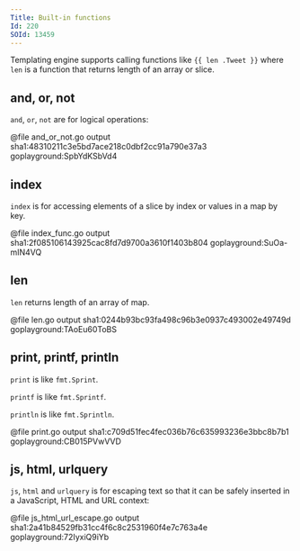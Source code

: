 ```yaml
---
Title: Built-in functions
Id: 220
SOId: 13459
---
```


Templating engine supports calling functions like `{{ len .Tweet }}` where `len` is a function that returns length of an array or slice.

## and, or, not

`and`, `or`, `not` are for logical operations:

@file and_or_not.go output sha1:48310211c3e5bd7ace218c0dbf2cc91a790e37a3 goplayground:SpbYdKSbVd4

## index

`index` is for accessing elements of a slice by index or values in a map by key.

@file index_func.go output sha1:2f085106143925cac8fd7d9700a3610f1403b804 goplayground:SuOa-mIN4VQ

## len

`len` returns length of an array of map.

@file len.go output sha1:0244b93bc93fa498c96b3e0937c493002e49749d goplayground:TAoEu60ToBS

## print, printf, println

`print` is like `fmt.Sprint`.

`printf` is like `fmt.Sprintf`.

`println` is like `fmt.Sprintln`.

@file print.go output sha1:c709d51fec4fec036b76c635993236e3bbc8b7b1 goplayground:CB015PVwVVD

## js, html, urlquery

`js`, `html` and `urlquery` is for escaping text so that it can be safely inserted in a JavaScript, HTML and URL context:

@file js_html_url_escape.go output sha1:2a41b84529fb31cc4f6c8c2531960f4e7c763a4e goplayground:72IyxiQ9iYb
